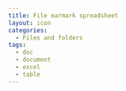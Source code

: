 ```yaml
---
title: File earmark spreadsheet
layout: icon
categories:
  - Files and folders
tags:
  - doc
  - document
  - excel
  - table
---
```

